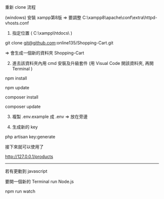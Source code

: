 重新 clone 流程

(windows)
安裝 xampp第8版 => 要調整 C:\xampp8\apache\conf\extra\httpd-vhosts.conf

<!--   加入以下內容(或類似內容)

<VirtualHost laravel.local:80>
    DocumentRoot "C:\xampp8\htdocs\Shopping-Cart/public"
    <Directory "C:\xampp8\htdocs\Shopping-Cart/public">
        Options All
        AllowOverride All
        Require all granted
    </Directory>
</VirtualHost>

<VirtualHost laravel.local:443>
    DocumentRoot "C:\xampp8\htdocs\Shopping-Cart/public"
    <Directory "C:\xampp8\htdocs\Shopping-Cart/public">
        Options All
        AllowOverride All
        Require all granted
    </Directory>
</VirtualHost>

-->

1. 指定位置 ( C:\xampp\htdocs\ )

git clone git@github.com:online135/Shopping-Cart.git

=> 會生成一個新的資料夾 Shopping-Cart

2. 進去該資料夾內用 cmd 安裝及升級套件  (用 Visual Code 開該資料夾, 再開 Terminal )

npm install

npm update

composer install

composer update

3. 複製 .env.example 成 .env  => 放在旁邊

4. 生成新的 key

php artisan key:generate

接下來就可以使用了

http://127.0.0.1/products


----

若有更動到 javascript

要開一個新的 Terminal run Node.js

npm run watch